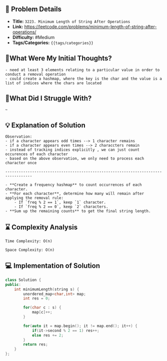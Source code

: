 ## 📝 Problem Details

- **Title:** `3223. Minimum Length of String After Operations`
- **Link:** https://leetcode.com/problems/minimum-length-of-string-after-operations/
- **Difficulty:** #Medium 
- **Tags/Categories:** `{{tags/categories}}`

## 💭What Were My Initial Thoughts?

```
- need at least 3 elements relating to a particular value in order to conduct a removal operation
- could create a hashmap, where the key is the char and the value is a list of indices where the chars are located 
```

## 🤔What Did I Struggle With?

```
~
```

## 💡 Explanation of Solution

```
Observation:
- if a character appears odd times --> 1 character remains
- if a character appears even times --> 2 characcters remain
- instead of tracking indices explicitly , we can just count occurences of each character 
- based on the above observation, we only need to process each character once 

----------------------------------------------------------------------------------

- **Create a frequency hashmap** to count occurrences of each character.
- **For each character**, determine how many will remain after applying the removal rule:
    - If `freq % 2 == 1`, keep `1` character.
    - If `freq % 2 == 0`, keep `2` characters.
- **Sum up the remaining counts** to get the final string length.
```

## ⌛ Complexity Analysis

```
Time Complexity: O(n)

Space Complexity: O(n)
```

## 💻 Implementation of Solution

```cpp
class Solution {
public:
    int minimumLength(string s) {
        unordered_map<char,int> map;
        int res = 0;

        for(char c : s) {
            map[c]++;
        }

        for(auto it = map.begin(); it != map.end(); it++) {
            if(it->second % 2 == 1) res++;
            else res += 2;
        }
        return res;
    }
};
```
